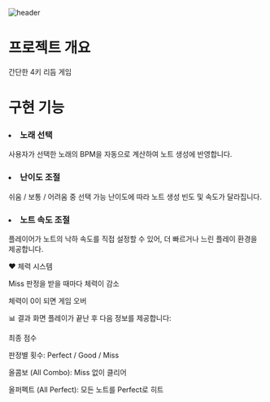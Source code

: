 ![header](https://capsule-render.vercel.app/api?type=soft&color=auto&text=Java%20Project&fontSize=40&animation=twinkling)

# 프로젝트 개요
간단한 4키 리듬 게임

# 구현 기능
### <li> 노래 선택
사용자가 선택한 노래의 BPM을 자동으로 계산하여 노트 생성에 반영합니다.

### <li> 난이도 조절
쉬움 / 보통 / 어려움 중 선택 가능
난이도에 따라 노트 생성 빈도 및 속도가 달라집니다.

### <li> 노트 속도 조절
플레이어가 노트의 낙하 속도를 직접 설정할 수 있어, 더 빠르거나 느린 플레이 환경을 제공합니다.

❤️ 체력 시스템

Miss 판정을 받을 때마다 체력이 감소

체력이 0이 되면 게임 오버

📊 결과 화면
플레이가 끝난 후 다음 정보를 제공합니다:

최종 점수

판정별 횟수: Perfect / Good / Miss

올콤보 (All Combo): Miss 없이 클리어

올퍼펙트 (All Perfect): 모든 노트를 Perfect로 히트
